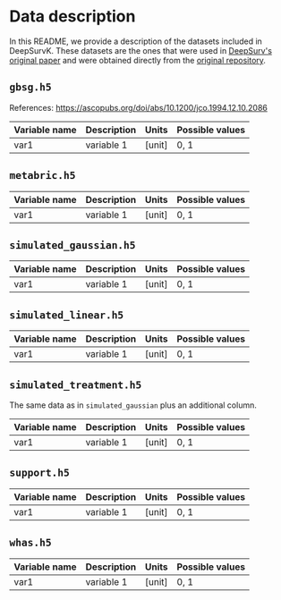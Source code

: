 # Data description

In this README, we provide a description of the datasets included in DeepSurvK. These datasets are the ones that were used in [DeepSurv's original paper](https://bmcmedresmethodol.biomedcentral.com/articles/10.1186/s12874-018-0482-1) and were obtained directly from the [original repository](https://github.com/jaredleekatzman/DeepSurv/tree/master/experiments/data).

## `gbsg.h5`
References:
https://ascopubs.org/doi/abs/10.1200/jco.1994.12.10.2086

| Variable name | Description | Units | Possible values  |
|---------------|-------------|-------|------------------|
| var1          | variable 1  | [unit]| 0, 1             |

## `metabric.h5`

| Variable name | Description | Units | Possible values  |
|---------------|-------------|-------|------------------|
| var1          | variable 1  | [unit]| 0, 1             |

## `simulated_gaussian.h5`

| Variable name | Description | Units | Possible values  |
|---------------|-------------|-------|------------------|
| var1          | variable 1  | [unit]| 0, 1             |

## `simulated_linear.h5`

| Variable name | Description | Units | Possible values  |
|---------------|-------------|-------|------------------|
| var1          | variable 1  | [unit]| 0, 1             |

## `simulated_treatment.h5`
The same data as in `simulated_gaussian` plus an additional column.

| Variable name | Description | Units | Possible values  |
|---------------|-------------|-------|------------------|
| var1          | variable 1  | [unit]| 0, 1             |

## `support.h5`

| Variable name | Description | Units | Possible values  |
|---------------|-------------|-------|------------------|
| var1          | variable 1  | [unit]| 0, 1             |

## `whas.h5`

| Variable name | Description | Units | Possible values  |
|---------------|-------------|-------|------------------|
| var1          | variable 1  | [unit]| 0, 1             |
